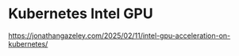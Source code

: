 # Kubernetes Intel GPU

https://jonathangazeley.com/2025/02/11/intel-gpu-acceleration-on-kubernetes/
